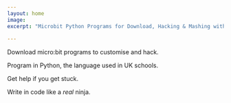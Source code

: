 ```yaml
---
layout: home
image:
excerpt: "Microbit Python Programs for Download, Hacking & Mashing with the mu editor."
  
---
```

<div class="wrap">
<div class="tiles">

<div class="tile">

  <i class="fa fa-download bigicons"></i>
  <p class="post-excerpt">Download micro:bit programs to customise and hack.</p>

</div><!-- /.tile -->

<div class="tile">
    <i class="fa fa-code bigicons"></i>  
  <p class="post-excerpt">Program in Python, the language used in UK schools.</p>
</div><!-- /.tile -->

<div class="tile">
  <i class="fa fa-comments-o bigicons"></i>
  <p class="post-excerpt">Get help if you get stuck.</p>
</div><!-- /.tile -->

<div class="tile">
  <i class="fa fa-cogs bigicons"></i>
  <p class="post-excerpt">Write in code like a <em>real</em> ninja.</p>
</div><!-- /.tile -->

<!-- /.tiles -->

</div>
</div>

<!--
<div class="front-page-left-column-end">
</div>

<div class="front-page-right-column-end">
</div>
-->

<!--

<fieldset>
<form action="//geekteacher.us12.list-manage.com/subscribe/post?u=2bb4bbfd1418ee5ff380a55e9&amp;id=a37d348b5d" method="post" id="mc-embedded-subscribe-form" name="mc-embedded-subscribe-form" class="validate" target="_blank" novalidate>
    <div id="mc_embed_signup_scroll">
	<h3>Join the Mailing List</h3>
<div class="mc-field-group">
	<input type="email" value="" name="EMAIL" class="required email" id="mce-EMAIL">
</div>
	<div id="mce-responses" class="clear">
		<div class="response" id="mce-error-response" style="display:none"></div>
		<div class="response" id="mce-success-response" style="display:none"></div>
	</div>    
    <div style="position: absolute; left: -5000px;" aria-hidden="true"><input type="text" name="b_2bb4bbfd1418ee5ff380a55e9_a37d348b5d" tabindex="-1" value=""></div>
    <div class="clear"><input type="submit" value="Subscribe" name="subscribe" id="mc-embedded-subscribe" class="btn pull-right"></div>
    </div>
</form>
</fieldset>

-->